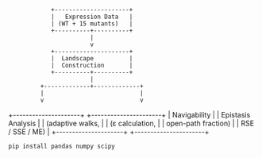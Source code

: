                 +---------------------+
                |   Expression Data   |
                | (WT + 15 mutants)   |
                +----------+----------+
                           |
                           v
                +---------------------+
                |  Landscape          |
                |  Construction       |
                +----------+----------+
                           |
             +-------------+-------------+
             |                           |
             v                           v
 +---------------------+      +----------------------+
 | Navigability        |      | Epistasis Analysis   |
 | (adaptive walks,    |      | (ε calculation,      |
 | open-path fraction) |      | RSE / SSE / ME)      |
 +---------------------+      +----------------------+

```bash
pip install pandas numpy scipy
```
